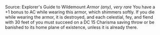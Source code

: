 Source: Explorer's Guide to Wildemount
*Armor (any), very rare*
You have a +1 bonus to AC while wearing this armor, which shimmers softly.
If you die while wearing the armor, it is destroyed, and each celestial, fey, and fiend with 30 feet of you must succeed on a DC 15 Charisma saving throw or be banished to its home plane of existence, unless it is already there.